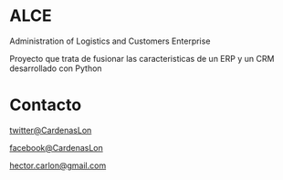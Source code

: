 # ALCE
Administration of Logistics and Customers Enterprise

Proyecto que trata de fusionar las caracteristicas de un ERP y un CRM desarrollado con Python



# Contacto 

<a href="http:\\www.twitter.com\CardenasLon"> twitter@CardenasLon </a>

<a href="http:\\www.facebook.com\CardenasLon"> facebook@CardenasLon </a>

hector.carlon@gmail.com
